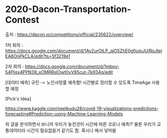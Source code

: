 # 2020-Dacon-Transportation-Contest

출처 : https://dacon.io/competitions/official/235622/overview/

1차 회의 : https://docs.google.com/document/d/1Av2urOILP_qjO5ZhE0gfiuipJUjRoJtejEA6OnPkCLA/edit?ts=5f3219e1

2차 회의 : https://docs.google.com/document/d/1mbpy-54Pjqx4PPN39_xOMRRslOwt0yV85cut-7k934g/edit 

[데이터 예측]
규진 -> 노인사망률 예측함! 시간별로 정리할 수 있도록 TimeAge 사용할 예정

[Pick's Idea]

https://www.kaggle.com/neelkudu28/covid-19-visualizations-predictions-forecasting#Prediction-using-Machine-Learning-Models

위 글을 분석하면서 보니까 우리가 놓친것이 시간에 따른 코로나 예측!? 물론 우리가 교통데이터라 시간이 필요없을거 같기도 함. 혹시나 해서 넣어봄
